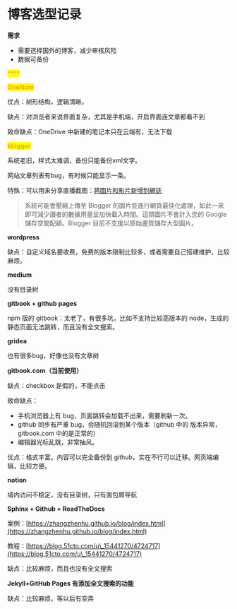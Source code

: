 # 博客选型记录

**需求**

* 需要选择国外的博客，减少审核风险
* 数据可备份

<mark style="color:orange;">****</mark>

<mark style="color:orange;">**OneNote**</mark>

优点：树形结构，逻辑清晰。

缺点：对浏览者来说界面复杂，尤其是手机端，开启界面连文章都看不到

致命缺点：OneDrive 中新建的笔记本只在云端有，无法下载



<mark style="color:orange;">**blogger**</mark>

系统老旧，样式太难调，备份只能备份xml文字。

网站文章列表有bug，有时候只能显示一条。

特殊：可以用来分享直播截图：[將圖片和影片新增到網誌](https://support.google.com/blogger/answer/41641)

> 系統可能會壓縮上傳至 Blogger 的圖片並進行網頁最佳化處理，如此一來即可減少讀者的數據用量並加快載入時間。這類圖片不會計入您的 Google 儲存空間配額。Blogger 目前不支援以原始畫質儲存大型圖片。



**wordpress**

缺点：自定义域名要收费，免费的版本限制比较多，或者需要自己搭建维护，比较麻烦。



**medium**

没有目录树



**gitbook + github pages**

npm 版的 gitbook：太老了，有很多坑，比如不支持比较高版本的 node，生成的静态页面无法跳转，而且没有全文搜索。



**gridea**

也有很多bug，好像也没有文章树



**gitbook.com（当前使用）**

缺点：checkbox 是假的，不能点击

致命缺点：

* 手机浏览器上有 bug，页面跳转会加载不出来，需要刷新一次。
* github 同步有严重 bug，会随机回滚到某个版本（github 中的 版本异常，gitbook.com 中的是正常的）
* 编辑器光标乱跳，非常抽风。

优点：格式丰富。内容可以完全备份到 github，实在不行可以迁移。网页端编辑，比较方便。



**notion**

墙内访问不稳定，没有目录树，只有面包屑导航



**Sphinx + Github + ReadTheDocs**

案例：[https://zhangzhenhu.github.io/blog/index.html](https://zhangzhenhu.github.io/blog/index.html)

教程：[https://blog.51cto.com/u\_15441270/4724717](https://blog.51cto.com/u\_15441270/4724717)

缺点：比较麻烦，而且也没有全文搜索



**Jekyll+GitHub Pages 有添加全文搜索的功能**

缺点：比较麻烦，等以后有空弄
